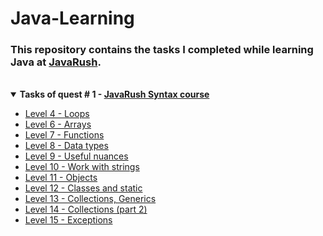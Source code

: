 # <a name="start"></a> Java-Learning

<!-- ## About <a name = "about"></a> -->

### This repository contains the tasks I completed while learning **Java** at [JavaRush](https://javarush.com/).

<br>

<details open="open">
    <summary><b>Tasks of quest # 1 - <a href="https://github.com/mentor-dev/Java-Learning/JavaRush_1#start">JavaRush Syntax course</a></b></summary>
    <ul>
        <li><a href="">Level 4 - Loops</a></li>
        <li><a href="">Level 6 - Arrays</a></li>
        <li><a href="">Level 7 - Functions</a></li>
        <li><a href="">Level 8 - Data types</a></li>
        <li><a href="">Level 9 - Useful nuances</a></li>
        <li><a href="">Level 10 - Work with strings</a></li>
        <li><a href="">Level 11 - Objects</a></li>
        <li><a href="">Level 12 - Classes and static</a></li>
        <li><a href="">Level 13 - Collections, Generics</a></li>
        <li><a href="">Level 14 - Collections (part 2)</a></li>
        <li><a href="">Level 15 - Exceptions</a></li>
    </ul>
</details>

